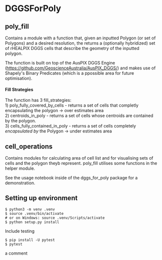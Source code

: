 # DGGSForPoly

## poly_fill
Contains a module with a function that, given an inputted Polygon (or set of Polygons) and a desired resolution, the returns a (optionally hybridized) set of rHEALPIX DGGS cells that describe the geometry of the inputted polygon. 

The function is built on top of the AusPIX DGGS Engine (https://github.com/GeoscienceAustralia/AusPIX_DGGS/) and makes use of Shapely's Binary Predicates (which is a ppossible area for future optimisation).

#### Fill Strategies
The function has 3 fill_strategies:   
    1) poly_fully_covered_by_cells -  returns a set of cells that completly encapsulating the polygon -> over estimates area   
    2) centroids_in_poly -  returns a set of cells whose centroids are contained by the polygon.   
    3) cells_fully_contained_in_poly -  returns a set of cells completely *encapsulated by* the Polygon -> under estimates area   

## cell_operations
Contains modules for calculating area of cell list and for visualising sets of cells and the polygon theyb represent. poly_fill utilises some functions in the helper module.  

See the usage notebook inside of the dggs_for_poly package for a demonstration. 


## Setting up environment

```
$ python3 -m venv .venv
$ source .venv/bin/activate
# or on Windows: source .venv/Scripts/activate
$ python setup.py install
```

Include testing
```
$ pip install -U pytest
$ pytest
```

a comment